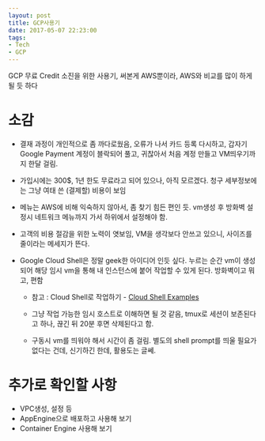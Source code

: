 ```yaml
---
layout: post
title: GCP사용기
date: 2017-05-07 22:23:00
tags:
- Tech
- GCP
---
```


GCP 무료 Credit 소진을 위한 사용기, 써본게 AWS뿐이라, AWS와 비교를 많이 하게 될 듯 하다

# 소감

- 결재 과정이 개인적으로 좀 까다로웠음, 오류가 나서 카드 등록 다시하고, 갑자기 Google Payment 계정이 블락되어 풀고, 귀찮아서 처음 계정 만들고 VM띄우기까지 한달 걸림.

- 가입시에는 300$, 1년 한도 무료라고 되어 있으나, 아직 모르겠다. 청구 세부정보에는 그냥 여태 쓴 (결제할) 비용이 보임

- 메뉴는 AWS에 비해 익숙하지 않아서, 좀 찾기 힘든 편인 듯. vm생성 후 방화벽 설정시 네트워크 메뉴까지 가서 하위에서 설정해야 함.

- 고객의 비용 절감을 위한 노력이 엿보임, VM을 생각보다 안쓰고 있으니, 사이즈를 줄이라는 메세지가 뜬다.

- Google Cloud Shell은 정말 geek한 아이디어 인듯 싶다. 누르는 순간 vm이 생성되어 해당 임시 vm을 통해 내 인스턴스에 붙어 작업할 수 있게 된다. 방화벽이고 뭐고, 편함

  - 참고 : Cloud Shell로 작업하기 - [Cloud Shell Examples](https://cloud.google.com/shell/docs/examples)

  - 그냥 작업 가능한 임시 호스트로 이해하면 될 것 같음, tmux로 세션이 보존된다고 하나, 끊긴 뒤 20분 후면 삭제된다고 함.

  - 구동시 vm를 띄워야 해서 시간이 좀 걸림. 별도의 shell prompt를 띄울 필요가 없다는 건데, 신기하긴 한데, 활용도는 글쎄.


# 추가로 확인할 사항

- VPC생성, 설정 등
- AppEngine으로 배포하고 사용해 보기
- Container Engine 사용해 보기
